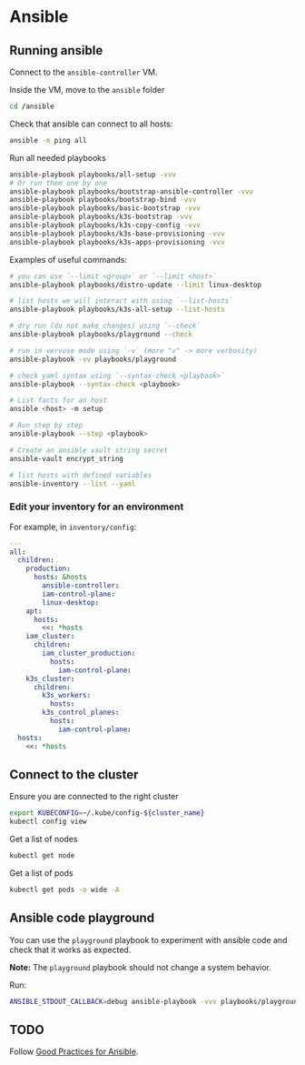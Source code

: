 # Ansible

## Running ansible

Connect to the `ansible-controller` VM.

Inside the VM, move to the `ansible` folder

```bash
cd /ansible
```

Check that ansible can connect to all hosts:

```bash
ansible -m ping all
```

Run all needed playbooks

```bash
ansible-playbook playbooks/all-setup -vvv
# Or run them one by one
ansible-playbook playbooks/bootstrap-ansible-controller -vvv
ansible-playbook playbooks/bootstrap-bind -vvv
ansible-playbook playbooks/basic-bootstrap -vvv
ansible-playbook playbooks/k3s-bootstrap -vvv
ansible-playbook playbooks/k3s-copy-config -vvv
ansible-playbook playbooks/k3s-base-provisioning -vvv
ansible-playbook playbooks/k3s-apps-provisioning -vvv
```

Examples of useful commands:

```bash
# you can use `--limit <group>` or `--limit <host>`
ansible-playbook playbooks/distro-update --limit linux-desktop

# list hosts we will interact with using `--list-hosts`
ansible-playbook playbooks/k3s-all-setup --list-hosts

# dry run (do not make changes) using `--check`
ansible-playbook playbooks/playground --check

# run in vervose mode using `-v` (more "v" -> more verbosity)
ansible-playbook -vv playbooks/playground

# check yaml syntax using `--syntax-check <playbook>`
ansible-playbook --syntax-check <playbook>

# List facts for an host
ansible <host> -m setup

# Run step by step
ansible-playbook --step <playbook>

# Create an ansible vault string secret
ansible-vault encrypt_string

# list hosts with defined variables
ansible-inventory --list --yaml
```

### Edit your inventory for an environment

For example, in `inventory/config`:

```yaml
---
all:
  children:
    production:
      hosts: &hosts
        ansible-controller:
        iam-control-plane:
        linux-desktop:
    apt:
      hosts:
        <<: *hosts
    iam_cluster:
      children:
        iam_cluster_production:
          hosts:
            iam-control-plane:
    k3s_cluster:
      children:
        k3s_workers:
          hosts:
        k3s_control_planes:
          hosts:
            iam-control-plane:
  hosts:
    <<: *hosts
```

## Connect to the cluster

Ensure you are connected to the right cluster

```sh
export KUBECONFIG=~/.kube/config-${cluster_name}
kubectl config view
```

Get a list of nodes

```sh
kubectl get node
```

Get a list of pods

```sh
kubectl get pods -o wide -A
```

## Ansible code playground

You can use the `playground` playbook to experiment with ansible code and check
that it works as expected.

**Note:** The `playground` playbook should not change a system behavior.

Run:

```sh
ANSIBLE_STDOUT_CALLBACK=debug ansible-playbook -vvv playbooks/playground
```

## TODO

Follow [Good Practices for Ansible](https://redhat-cop.github.io/automation-good-practices/).
